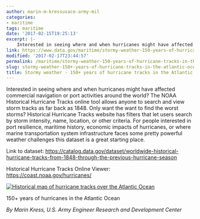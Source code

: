 ```yaml
---
author: marin-m-kressusace-army-mil
categories:
- maritime
tags: maritime
date: '2017-02-15T19:25:13'
excerpt: |-
    Interested in seeing where and when hurricanes might have affected commercial navigation or port activities around the world? The NOAA Historical Hurricane Tracks online tool allows anyone to search and view storm tracks as far back as 1848. Only want the want to find …
link: https://www.data.gov/maritime/stormy-weather-150-years-of-hurricane-tracks-in-the-atlantic-ocean/
modified: '2017-02-17T23:44:57'
permalink: /maritime/stormy-weather-150-years-of-hurricane-tracks-in-the-atlantic-ocean/
slug: stormy-weather-150+-years-of-hurricane-tracks-in-the-atlantic-ocean
title: Stormy weather - 150+ years of hurricane tracks in the Atlantic Ocean
---
```


Interested in seeing where and when hurricanes might have affected commercial navigation or port activities around the world? The NOAA Historical Hurricane Tracks online tool allows anyone to search and view storm tracks as far back as 1848. Only want the want to find the worst storms? Historical Hurricane Tracks website has filters that let users search by storm intensity, name, location, or other criteria. For people interested in port resilience, maritime history, economic impacts of hurricanes, or where marine transportation system infrastructure faces some pretty powerful weather challenges this dataset is a great starting place.

Link to dataset: https://catalog.data.gov/dataset/worldwide-historical-hurricane-tracks-from-1848-through-the-previous-hurricane-season

Historical Hurricane Tracks Online Viewer: https://coast.noaa.gov/hurricanes/

[![Historical map of hurricane tracks over the Atlantic Ocean](https://s3-us-gov-west-1.amazonaws.com/cg-0817d6e3-93c4-4de8-8b32-da6919464e61/Hurricane-tracks-300x238.jpg)](../../datagov/wordpress/2017/02/Hurricane-tracks.jpg)

150+ years of hurricanes in the Atlantic Ocean

_By Marin Kress, U.S. Army Engineer Research and Development Center_
